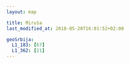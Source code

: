 ```yaml
---
layout: map

title: Miruša
last_modified_at: 2018-05-20T16:01:52+02:00

geoSrbija:
  L1_183: [67]
  L1_362: [21]
---
```

